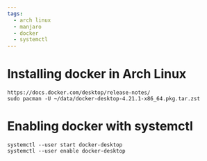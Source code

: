 ```yaml
---
tags:
  - arch linux
  - manjaro
  - docker
  - systemctl
---
```


# Installing docker in Arch Linux

```
https://docs.docker.com/desktop/release-notes/
sudo pacman -U ~/data/docker-desktop-4.21.1-x86_64.pkg.tar.zst
```

# Enabling docker with systemctl
```
systemctl --user start docker-desktop
systemctl --user enable docker-desktop
